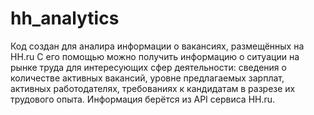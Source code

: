 # hh_analytics
Код создан для аналиpа информации о вакансиях, размещённых на HH.ru
С его помощью можно получить информацию о ситуации на рынке труда для интересующих сфер деятельности: сведения о количестве активных вакансий, уровне предлагаемых зарплат, активных работодателях, требованиях к кандидатам в разрезе их трудового опыта. Информация берётся из API сервиса HH.ru.
